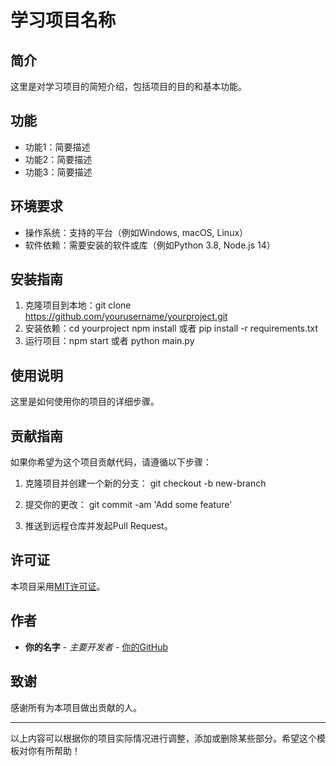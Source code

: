 # 学习项目名称

## 简介

这里是对学习项目的简短介绍，包括项目的目的和基本功能。

## 功能

- 功能1：简要描述
- 功能2：简要描述
- 功能3：简要描述

## 环境要求

- 操作系统：支持的平台（例如Windows, macOS, Linux）
- 软件依赖：需要安装的软件或库（例如Python 3.8, Node.js 14）

## 安装指南

1. 克隆项目到本地：git clone https://github.com/yourusername/yourproject.git
2. 安装依赖：cd yourproject npm install 或者 pip install -r requirements.txt
3. 运行项目：npm start 或者 python main.py

## 使用说明

这里是如何使用你的项目的详细步骤。

## 贡献指南

如果你希望为这个项目贡献代码，请遵循以下步骤：

1. 克隆项目并创建一个新的分支：
git checkout -b new-branch

2. 提交你的更改：
git commit -am 'Add some feature'

3. 推送到远程仓库并发起Pull Request。

## 许可证

本项目采用[MIT许可证](https://opensource.org/licenses/MIT)。

## 作者

- **你的名字** - *主要开发者* - [你的GitHub](https://github.com/yourusername)

## 致谢

感谢所有为本项目做出贡献的人。

---

以上内容可以根据你的项目实际情况进行调整，添加或删除某些部分。希望这个模板对你有所帮助！
